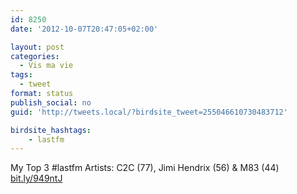 ```yaml
---
id: 8250
date: '2012-10-07T20:47:05+02:00'

layout: post
categories:
  - Vis ma vie
tags:
  - tweet
format: status
publish_social: no
guid: 'http://tweets.local/?birdsite_tweet=255046610730483712'

birdsite_hashtags:
    - lastfm
---
```


My Top 3 #lastfm Artists: C2C (77), Jimi Hendrix (56) &amp; M83 (44) [bit.ly/949ntJ](http://bit.ly/949ntJ)
